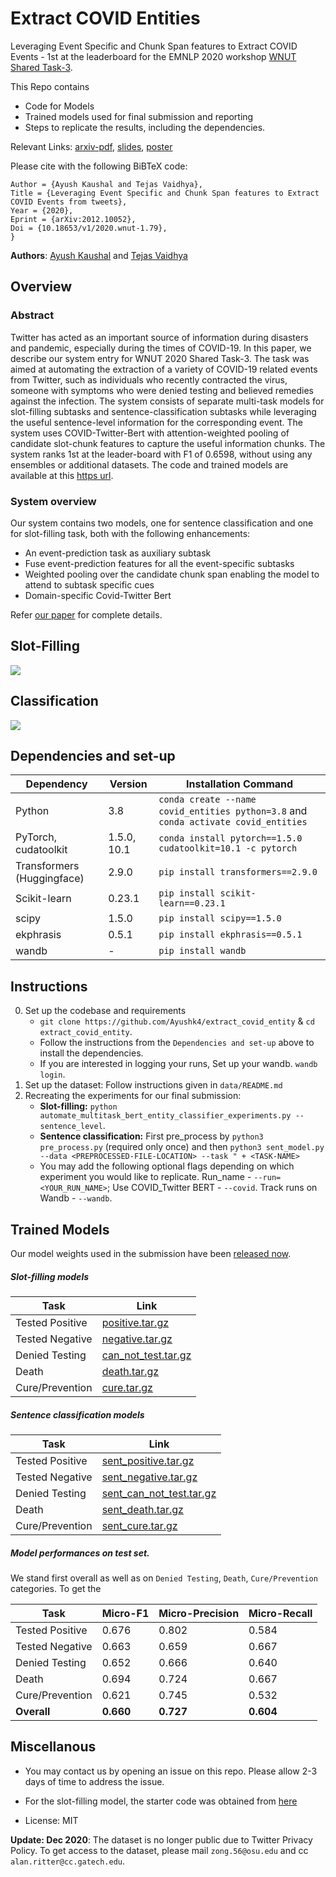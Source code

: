 # Extract COVID Entities

Leveraging Event Specific and Chunk Span features to Extract COVID Events - 1st at the leaderboard for the EMNLP 2020 workshop [WNUT Shared Task-3](http://noisy-text.github.io/2020/extract_covid19_event-shared_task.html).

This Repo contains
- Code for Models
- Trained models used for final submission and reporting
- Steps to replicate the results, including the dependencies.

Relevant Links: [arxiv-pdf](https://arxiv.org/pdf/2012.10052.pdf), [slides](https://docs.google.com/presentation/d/13DDY6VSmrVPBddTjWb3rThYRFlRDE_9fi4iyBrhJev4/edit?usp=sharing), [poster](https://github.com/noisy-text/noisy-text.github.io/blob/master/2020/posters/WNUT2020_91_poster%20-%20Tejas%20vaidhya.pdf)

Please cite with the following BiBTeX code:

```@article{2012.10052,
Author = {Ayush Kaushal and Tejas Vaidhya},
Title = {Leveraging Event Specific and Chunk Span features to Extract COVID Events from tweets},
Year = {2020},
Eprint = {arXiv:2012.10052},
Doi = {10.18653/v1/2020.wnut-1.79},
}
```

**Authors**: [Ayush Kaushal](https://github.com/Ayushk4) and [Tejas Vaidhya](https://github.com/tejasvaidhyadev)

## Overview

### Abstract

Twitter has acted as an important source of information during disasters and pandemic, especially during the times of COVID-19. In this paper, we describe our system entry for WNUT 2020 Shared Task-3. The task was aimed at automating the extraction of a variety of COVID-19 related events from Twitter, such as individuals who recently contracted the virus, someone with symptoms who were denied testing and believed remedies against the infection. The system consists of separate multi-task models for slot-filling subtasks and sentence-classification subtasks while leveraging the useful sentence-level information for the corresponding event. The system uses COVID-Twitter-Bert with attention-weighted pooling of candidate slot-chunk features to capture the useful information chunks. The system ranks 1st at the leader-board with F1 of 0.6598, without using any ensembles or additional datasets. The code and trained models
are available at this [https url](https://github.com/Ayushk4/extract_covid_entity/).

### System overview

Our system contains two models, one for sentence classification and one for slot-filling task, both with the following enhancements:
- An event-prediction task as auxiliary subtask
- Fuse event-prediction features for all the event-specific subtasks
- Weighted pooling over the candidate chunk span enabling the model to attend to subtask specific cues
- Domain-specific Covid-Twitter Bert

Refer [our paper](https://arxiv.org/pdf/2012.10052.pdf) for complete details.

**Slot-Filling**
----------------

![](images/slot_filling.png)

**Classification**
----------------

![](images/sent_classification.png)

## Dependencies and set-up

| Dependency | Version | Installation Command |
| ---------- | ------- | -------------------- |
| Python     | 3.8     | `conda create --name covid_entities python=3.8` and `conda activate covid_entities` |
| PyTorch, cudatoolkit    | 1.5.0, 10.1   | `conda install pytorch==1.5.0 cudatoolkit=10.1 -c pytorch` |
| Transformers (Huggingface) | 2.9.0 | `pip install transformers==2.9.0` |
| Scikit-learn | 0.23.1 | `pip install scikit-learn==0.23.1` |
| scipy        | 1.5.0  | `pip install scipy==1.5.0` |
| ekphrasis    | 0.5.1  | `pip install ekphrasis==0.5.1` |
| wandb        | -      | `pip install wandb`
<!--
- python 3.8
```conda create --name covid_entities python=3.8``` & ```conda activate covid_entities```
- PyTorch 1.5.0, cudatoolkit=10.1
```conda install pytorch==1.5.0 cudatoolkit=10.1 -c pytorch```
- Huggingface transformers - 2.9.0
```pip install transformers==2.9.0```
- scikit-learn 0.23.1
```pip install scikit-learn==0.23.1```
- scipy 1.5.0
```pip install scipy==1.5.0```
- ekphrasis 0.5.1
```pip install ekphrasis==0.5.1```
- wandb
```pip install wandb```
-->


## Instructions

0. Set up the codebase and requirements
   - `git clone https://github.com/Ayushk4/extract_covid_entity` & `cd extract_covid_entity`.
   - Follow the instructions from the `Dependencies and set-up` above to install the dependencies.
   - If you are interested in logging your runs, Set up your wandb. `wandb login`.
1. Set up the dataset: Follow instructions given in `data/README.md`
2. Recreating the experiments for our final submission:
   - **Slot-filling:** `python automate_multitask_bert_entity_classifier_experiments.py --sentence_level`.
   - **Sentence classification:** First pre_process by `python3 pre_process.py` (required only once) and then `python3 sent_model.py --data <PREPROCESSED-FILE-LOCATION> --task " + <TASK-NAME>`
   - You may add the following optional flags depending on which experiment you would like to replicate. Run_name - `--run=<YOUR_RUN_NAME>`; Use COVID_Twitter BERT - `--covid`. Track runs on Wandb - `--wandb`.


## Trained Models

Our model weights used in the submission have been [released now](https://github.com/Ayushk4/extract_covid_entity/releases).

##### Slot-filling models

| Task | Link |
| ------ | ------ |
| Tested Positive | [positive.tar.gz](https://github.com/Ayushk4/extract_covid_entity/releases/download/v0.0.1/positive.tar.gz) |
| Tested Negative | [negative.tar.gz](https://github.com/Ayushk4/extract_covid_entity/releases/download/v0.0.1/negative.tar.gz) |
| Denied Testing | [can_not_test.tar.gz](https://github.com/Ayushk4/extract_covid_entity/releases/download/v0.0.1/can_not_test.tar.gz) |
| Death | [death.tar.gz](https://github.com/Ayushk4/extract_covid_entity/releases/download/v0.0.1/death.tar.gz) |
| Cure/Prevention | [cure.tar.gz](https://github.com/Ayushk4/extract_covid_entity/releases/download/v0.0.1/cure.tar.gz) |

##### Sentence classification models

| Task | Link |
| ------ | ------ |
| Tested Positive | [sent_positive.tar.gz](https://github.com/Ayushk4/extract_covid_entity/releases/download/v0.0.1/sent_positive.tar.gz) |
| Tested Negative | [sent_negative.tar.gz](https://github.com/Ayushk4/extract_covid_entity/releases/download/v0.0.1/sent_negative.tar.gz) |
| Denied Testing | [sent_can_not_test.tar.gz](https://github.com/Ayushk4/extract_covid_entity/releases/download/v0.0.1/sent_can_not_test.tar.gz) |
| Death | [sent_death.tar.gz](https://github.com/Ayushk4/extract_covid_entity/releases/download/v0.0.1/sent_death.tar.gz) |
| Cure/Prevention | [sent_cure.tar.gz](https://github.com/Ayushk4/extract_covid_entity/releases/download/v0.0.1/sent_cure.tar.gz) |

##### Model performances on test set.

We stand first overall as well as on `Denied Testing`, `Death`, `Cure/Prevention` categories. To get the 


| Task | Micro-F1 | Micro-Precision | Micro-Recall |
| ------ | ------ | ------ | ------ |
| Tested Positive | 0.676 | 0.802 | 0.584 |
| Tested Negative | 0.663 | 0.659 | 0.667 |
| Denied Testing | 0.652 | 0.666 | 0.640 |
| Death | 0.694 | 0.724 | 0.667 |
| Cure/Prevention | 0.621 | 0.745 | 0.532 |
| **Overall** | **0.660** | **0.727** | **0.604** |


## Miscellanous

- You may contact us by opening an issue on this repo. Please allow 2-3 days of time to address the issue.

- For the slot-filling model, the starter code was obtained from [here](https://github.com/viczong/extract_COVID19_events_from_Twitter)

- License: MIT

**Update: Dec 2020**: The dataset is no longer public due to Twitter Privacy Policy. To get access to the dataset, please mail `zong.56@osu.edu` and cc `alan.ritter@cc.gatech.edu`.

